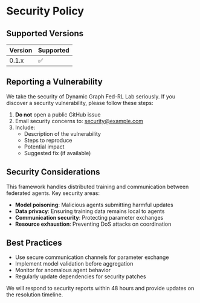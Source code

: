 # Security Policy

## Supported Versions

| Version | Supported          |
| ------- | ------------------ |
| 0.1.x   | :white_check_mark: |

## Reporting a Vulnerability

We take the security of Dynamic Graph Fed-RL Lab seriously. If you discover a security vulnerability, please follow these steps:

1. **Do not** open a public GitHub issue
2. Email security concerns to: security@example.com
3. Include:
   - Description of the vulnerability
   - Steps to reproduce
   - Potential impact
   - Suggested fix (if available)

## Security Considerations

This framework handles distributed training and communication between federated agents. Key security areas:

- **Model poisoning**: Malicious agents submitting harmful updates
- **Data privacy**: Ensuring training data remains local to agents
- **Communication security**: Protecting parameter exchanges
- **Resource exhaustion**: Preventing DoS attacks on coordination

## Best Practices

- Use secure communication channels for parameter exchange
- Implement model validation before aggregation
- Monitor for anomalous agent behavior
- Regularly update dependencies for security patches

We will respond to security reports within 48 hours and provide updates on the resolution timeline.